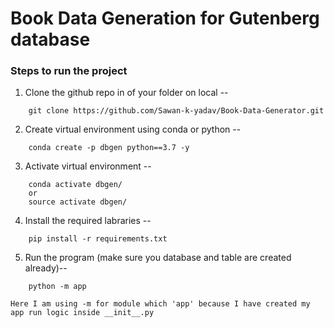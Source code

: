 # Book Data Generation for Gutenberg database

### Steps to run the project

1. Clone the github repo in of your folder on local --
```
    git clone https://github.com/Sawan-k-yadav/Book-Data-Generator.git
```

2. Create virtual environment using conda or python --
``` 
    conda create -p dbgen python==3.7 -y
```
3. Activate virtual environment --
```
    conda activate dbgen/
    or
    source activate dbgen/
```
4. Install the required labraries --
```
    pip install -r requirements.txt
```
5. Run the program (make sure you database and table are created already)--
```
    python -m app
```
``` Here I am using -m for module which 'app' because I have created my app run logic inside __init__.py ```